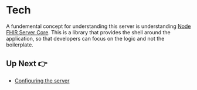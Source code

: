 # Tech

A fundemental concept for understanding this server is understanding [Node FHIR Server Core](https://github.com/Asymmetrik/node-fhir-server-core). This is a library that provides the shell around the application, so that developers can focus on the logic and not the boilerplate.

## Up Next 👉

- [Configuring the server](./CONFIGURATION.md)
